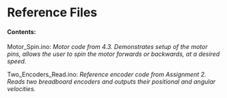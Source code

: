 # Reference Files

#### Contents:
Motor_Spin.ino: *Motor code from 4.3. Demonstrates setup of the motor pins, allows the user to spin the motor forwards or backwards, at a desired speed.*

Two_Encoders_Read.ino: *Reference encoder code from Assignment 2. Reads two breadboard encoders and outputs their positional and angular velocities.*

